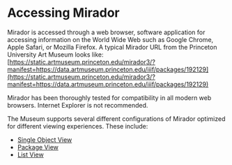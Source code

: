 # Accessing Mirador

Mirador is accessed through a web browser, software application for accessing information on the World Wide Web such as Google Chrome, Apple Safari, or Mozilla Firefox. A typical Mirador URL from the Princeton University Art Museum looks like: [https://static.artmuseum.princeton.edu/mirador3/?manifest=https://data.artmuseum.princeton.edu/iiif/packages/192129](https://static.artmuseum.princeton.edu/mirador3/?manifest=https://data.artmuseum.princeton.edu/iiif/packages/192129)

Mirador has been thoroughly tested for compatibility in all modern web browsers. Internet Explorer is not recommended.

The Museum supports several different configurations of Mirador optimized for different viewing experiences. These include:

* [Single Object View](../single-object-view/untitled.md)
* [Package View](../package-view/untitled.md)
* [List View](../window-list-view/overview.md)


